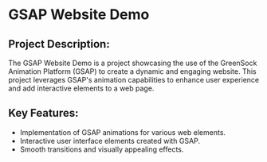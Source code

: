 <h1>GSAP Website Demo</h1>

<h2>Project Description:</h2>

The GSAP Website Demo is a project showcasing the use of the GreenSock Animation Platform (GSAP) to create a dynamic and engaging website. This project leverages GSAP's animation capabilities to enhance user experience and add interactive elements to a web page.

<h2>Key Features:</h2>

<ul>
  <li>Implementation of GSAP animations for various web elements.</li>
  <li>Interactive user interface elements created with GSAP.</li>
  <li>Smooth transitions and visually appealing effects.</li>
</ul>

